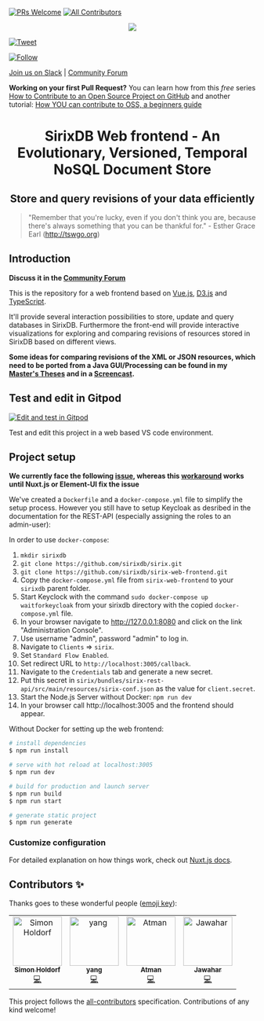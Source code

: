 [![PRs Welcome](https://img.shields.io/badge/PRs-welcome-brightgreen.svg?style=flat-square)](http://makeapullrequest.com)
[![All Contributors](https://img.shields.io/badge/all_contributors-4-orange.svg?style=flat-square)](#contributors)

<p align="center"><img src="https://raw.githubusercontent.com/sirixdb/sirix/master/logo.png"/></p>

[![Tweet](https://img.shields.io/twitter/url/http/shields.io.svg?style=social)](https://twitter.com/intent/tweet?text=SirixDB+-+a+storage+system%2C+which+creates+%28very+small-sized%29+snapshots+of+your+data+on+every+transaction-commit+through+the+implementation+of+a+novel+sliding+snapshot+algorithm.&url=http://sirix.io&via=sirix&hashtags=versioning,diffing,xml,kotlin,coroutines,vertx)

[![Follow](https://img.shields.io/twitter/follow/sirixdb.svg?style=social)](https://twitter.com/sirixdb)

[Join us on Slack](https://join.slack.com/t/sirixdb/shared_invite/enQtNjI1Mzg4NTY4ODUzLTE3NmRhMWRiNWEzMjQ0NjAxNTZlODBhMTQzMWM2Nzc5MThkMjlmMzI0ODRlNGE0ZDgxNDcyODhlZDRhYjM2N2U) | [Community Forum](https://sirix.discourse.group/)

**Working on your first Pull Request?** You can learn how from this *free* series [How to Contribute to an Open Source Project on GitHub](https://egghead.io/series/how-to-contribute-to-an-open-source-project-on-github) and another tutorial: [How YOU can contribute to OSS, a beginners guide](https://dev.to/itnext/how-you-can-contribute-to-oss-36id)

<h1 align="center">SirixDB Web frontend - An Evolutionary, Versioned, Temporal NoSQL Document Store</h1>
<h2 align="center">Store and query revisions of your data efficiently</h2>

>"Remember that you're lucky, even if you don't think you are, because there's always something that you can be thankful for." - Esther Grace Earl (http://tswgo.org)

## Introduction

**Discuss it in the [Community Forum](https://sirix.discourse.group)**

This is the repository for a web frontend based on [Vue.js](https://vuejs.org), [D3.js](https://d3js.org) and [TypeScript](https://www.typescriptlang.org).

It'll provide several interaction possibilities to store, update and query databases in SirixDB. Furthermore the front-end will provide interactive visualizations for exploring and comparing revisions of resources stored in SirixDB based on different views.

**Some ideas for comparing revisions of the XML or JSON resources, which need to be ported from a Java GUI/Processing can be found in my [Master's Theses](
https://github.com/JohannesLichtenberger/master-thesis/blob/master/Master/Thesis/thesis.pdf) and in a [Screencast](http://www.youtube.com/watch?v=l9CXXBkl5vI).**

## Test and edit in Gitpod
[![Edit and test in Gitpod](https://gitpod.io/button/open-in-gitpod.svg)](https://gitpod.io/#https://github.com/sirixdb/sirix-web-frontend)

Test and edit this project in a web based VS code environment.
## Project setup
**We currently face the following [issue](https://github.com/sirixdb/sirix-web-frontend/issues/18), whereas this [workaround](https://github.com/nuxt/typescript/issues/49#issuecomment-531086770) works until Nuxt.js or Element-UI fix the issue**

We've created a `Dockerfile` and a `docker-compose.yml` file to simplify the setup process. However you still have to setup Keycloak as desribed in the documentation for the REST-API (especially assigning the roles to an admin-user):

In order to use `docker-compose`:

1. `mkdir sirixdb`
2. `git clone https://github.com/sirixdb/sirix.git`
3. `git clone https://github.com/sirixdb/sirix-web-frontend.git`
4. Copy the `docker-compose.yml` file from `sirix-web-frontend` to your `sirixdb` parent folder.
5. Start Keyclock with the command `sudo docker-compose up waitforkeycloak` from your sirixdb directory with the copied `docker-compose.yml` file.
6. In your browser navigate to http://127.0.0.1:8080 and click on the link "Administration Console".
7. Use username "admin", password "admin" to log in.
8. Navigate to `Clients` => `sirix`.
9. Set `Standard Flow Enabled`.
10. Set redirect URL to `http://localhost:3005/callback`.
11. Navigate to the `Credentials` tab and generate a new secret.
12. Put this secret in `sirix/bundles/sirix-rest-api/src/main/resources/sirix-conf.json` as the value for `client.secret`.
13. Start the Node.js Server without Docker: `npm run dev`
14. In your browser call http://localhost:3005 and the frontend should appear.


Without Docker for setting up the web frontend:

``` bash
# install dependencies
$ npm run install

# serve with hot reload at localhost:3005
$ npm run dev

# build for production and launch server
$ npm run build
$ npm run start

# generate static project
$ npm run generate
```

### Customize configuration
For detailed explanation on how things work, check out [Nuxt.js docs](https://nuxtjs.org).

## Contributors ✨

Thanks goes to these wonderful people ([emoji key](https://allcontributors.org/docs/en/emoji-key)):

<!-- ALL-CONTRIBUTORS-LIST:START - Do not remove or modify this section -->
<!-- prettier-ignore -->
<table>
  <tr>
    <td align="center"><a href="https://github.com/simhol"><img src="https://avatars3.githubusercontent.com/u/4987937?v=4" width="100px;" alt="Simon Holdorf"/><br /><sub><b>Simon Holdorf</b></sub></a><br /><a href="https://github.com/sirixdb/sirix-web-frontend/commits?author=simhol" title="Code">💻</a></td>
    <td align="center"><a href="http://www.codingyang.com"><img src="https://avatars3.githubusercontent.com/u/18388400?v=4" width="100px;" alt="yang"/><br /><sub><b>yang</b></sub></a><br /><a href="https://github.com/sirixdb/sirix-web-frontend/commits?author=Rackar" title="Code">💻</a></td>
    <td align="center"><a href="https://github.com/pareshjoshi"><img src="https://avatars1.githubusercontent.com/u/6260967?v=4" width="100px;" alt="Atman"/><br /><sub><b>Atman</b></sub></a><br /><a href="https://github.com/sirixdb/sirix-web-frontend/commits?author=pareshjoshi" title="Code">💻</a></td>
    <td align="center"><a href="https://www.jawahar.tech/"><img src="https://avatars0.githubusercontent.com/u/14835387?v=4" width="100px;" alt="Jawahar"/><br /><sub><b>Jawahar</b></sub></a><br /><a href="https://github.com/sirixdb/sirix-web-frontend/commits?author=jawahars16" title="Code">💻</a></td>
  </tr>
</table>

<!-- ALL-CONTRIBUTORS-LIST:END -->

This project follows the [all-contributors](https://github.com/all-contributors/all-contributors) specification. Contributions of any kind welcome!
